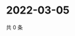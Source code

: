 # 2022-03-05

共 0 条

<!-- BEGIN WEIBO -->
<!-- 最后更新时间 Sat Mar 05 2022 12:01:08 GMT+0800 (China Standard Time) -->

<!-- END WEIBO -->
